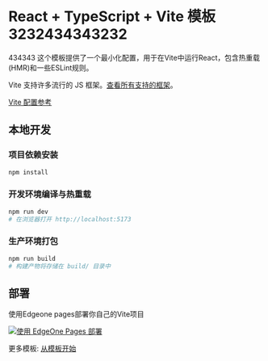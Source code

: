 # React + TypeScript + Vite 模板3232434343232
434343
这个模板提供了一个最小化配置，用于在Vite中运行React，包含热重载(HMR)和一些ESLint规则。

Vite 支持许多流行的 JS 框架。[查看所有支持的框架](https://cn.vite.dev/guide/#scaffolding-your-first-vite-project "https://vitejs.dev/guide/#scaffolding-your-first-vite-project")。

[Vite 配置参考](https://cn.vite.dev/config/)

## 本地开发

### 项目依赖安装

```sh
npm install
```

### 开发环境编译与热重载

```sh
npm run dev
# 在浏览器打开 http://localhost:5173
```

### 生产环境打包

```sh
npm run build
# 构建产物将存储在 build/ 目录中
```

## 部署

使用Edgeone pages部署你自己的Vite项目

[![使用 EdgeOne Pages 部署](https://cdnstatic.tencentcs.com/edgeone/pages/deploy.svg)](https://console.cloud.tencent.com/edgeone/pages/new?template=vite-react)

更多模板: [从模板开始](https://console.cloud.tencent.com/edgeone/pages/create/template)
